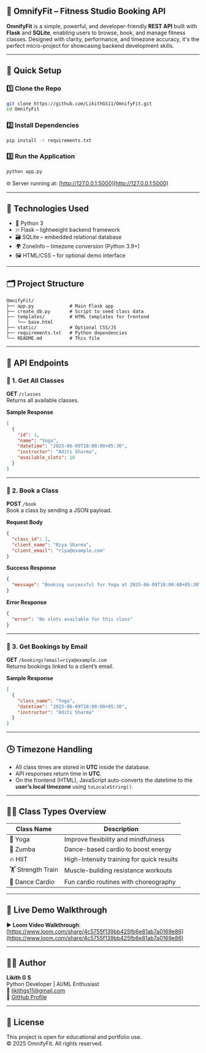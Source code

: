 ## 💪 OmnifyFit – Fitness Studio Booking API

**OmnifyFit** is a simple, powerful, and developer-friendly **REST API** built with **Flask** and **SQLite**, enabling users to browse, book, and manage fitness classes. Designed with clarity, performance, and timezone accuracy, it's the perfect micro-project for showcasing backend development skills.

---

## 🚀 Quick Setup

### 1️⃣ Clone the Repo
```bash
git clone https://github.com/LikithGS11/OmnifyFit.git
cd OmnifyFit
```

### 2️⃣ Install Dependencies
```bash
pip install -r requirements.txt
```

### 3️⃣ Run the Application
```bash
python app.py
```

🌐 Server running at: [http://127.0.0.1:5000](http://127.0.0.1:5000)

---

## 🧰 Technologies Used

- 🐍 Python 3
- 🔥 Flask – lightweight backend framework
- 🗃️ SQLite – embedded relational database
- 🌍 ZoneInfo – timezone conversion (Python 3.9+)
- 🖼️ HTML/CSS – for optional demo interface

---

## 🗂️ Project Structure

```
OmnifyFit/
├── app.py             # Main Flask app
├── create_db.py       # Script to seed class data
├── templates/         # HTML templates for frontend
│   └── base.html
├── static/            # Optional CSS/JS
├── requirements.txt   # Python dependencies
└── README.md          # This file
```

---

## 🧪 API Endpoints

### 📅 1. Get All Classes  
**GET** `/classes`  
Returns all available classes.

**Sample Response**
```json
[
  {
    "id": 1,
    "name": "Yoga",
    "datetime": "2025-06-09T18:00:00+05:30",
    "instructor": "Aditi Sharma",
    "available_slots": 10
  }
]
```

---

### 📝 2. Book a Class  
**POST** `/book`  
Book a class by sending a JSON payload.

**Request Body**
```json
{
  "class_id": 1,
  "client_name": "Riya Sharma",
  "client_email": "riya@example.com"
}
```

**Success Response**
```json
{
  "message": "Booking successful for Yoga at 2025-06-09T18:00:00+05:30"
}
```

**Error Response**
```json
{
  "error": "No slots available for this class"
}
```

---

### 📧 3. Get Bookings by Email  
**GET** `/bookings?email=riya@example.com`  
Returns bookings linked to a client’s email.

**Sample Response**
```json
[
  {
    "class_name": "Yoga",
    "datetime": "2025-06-09T18:00:00+05:30",
    "instructor": "Aditi Sharma"
  }
]
```

---

## 🕒 Timezone Handling

- All class times are stored in **UTC** inside the database.
- API responses return time in **UTC**.
- On the frontend (HTML), JavaScript auto-converts the datetime to the **user’s local timezone** using `toLocaleString()`.

---

## 🧘‍♂️ Class Types Overview

| Class Name       | Description                                                |
|------------------|------------------------------------------------------------|
| 🧘 Yoga           | Improve flexibility and mindfulness                        |
| 💃 Zumba          | Dance-based cardio to boost energy                         |
| 🔥 HIIT           | High-Intensity training for quick results                  |
| 🏋️ Strength Train | Muscle-building resistance workouts                        |
| 🕺 Dance Cardio    | Fun cardio routines with choreography                      |

---

## 🎥 Live Demo Walkthrough

▶️ **Loom Video Walkthrough**:  
[https://www.loom.com/share/4c5755f139bb425fb6e81ab7a0169e86](https://www.loom.com/share/4c5755f139bb425fb6e81ab7a0169e86)

---

## 🙋‍♂️ Author

**Likith G S**  
Python Developer | AI/ML Enthusiast  
📧 likithgs11@gmail.com  
🔗 [GitHub Profile](https://github.com/LikithGS11)

---

## 📄 License

This project is open for educational and portfolio use.  
© 2025 OmnifyFit. All rights reserved.

